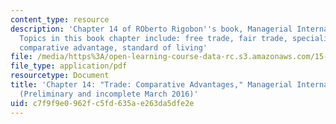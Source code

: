 ```yaml
---
content_type: resource
description: 'Chapter 14 of ROberto Rigobon''s book, Managerial International Macroeconomics.
  Topics in this book chapter include: free trade, fair trade, specialization, uncertainty,
  comparative advantage, standard of living'
file: /media/https%3A/open-learning-course-data-rc.s3.amazonaws.com/15-014-applied-macro-and-international-economics-ii-spring-2016/c7f9f9e0962fc5fd635ae263da5dfe2e_MIT15_014S16_Chapter14.pdf
file_type: application/pdf
resourcetype: Document
title: 'Chapter 14: "Trade: Comparative Advantages," Managerial International Macroeconomics
  (Preliminary and incomplete March 2016)'
uid: c7f9f9e0-962f-c5fd-635a-e263da5dfe2e
---
```

